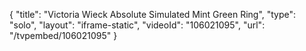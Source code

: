{
    "title": "Victoria Wieck Absolute Simulated Mint Green Ring",
    "type": "solo",
    "layout": "iframe-static",
    "videoId": "106021095",
    "url": "\/tvpembed\/106021095"
}